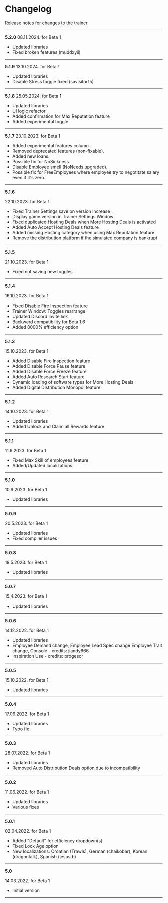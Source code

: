 # Changelog
Release notes for changes to the trainer

---

**5.2.0**
08.11.2024. for Beta 1
- Updated libraries
- Fixed broken features (muddxyii)

---

**5.1.9**
13.10.2024. for Beta 1
- Updated libraries
- Disable Stress toggle fixed (savisitor15)

---

**5.1.8**
25.05.2024. for Beta 1
- Updated libraries
- UI logic refactor
- Added confirmation for Max Reputation feature
- Added experimental toggle

---

**5.1.7**
23.10.2023. for Beta 1
- Added experimental features column.
- Removed deprecated features (non-fixable).
- Added new loans.
- Possible fix for NoSickness.
- Disable Employee smell (NoNeeds upgraded).
- Possible fix for FreeEmployees where employee try to negotitate salary even if it's zero.

---

**5.1.6**

22.10.2023. for Beta 1
- Fixed Trainer Settings save on version increase
- Display game version in Trainer Settings Window
- Fixed duplicated Hosting Deals when More Hosting Deals is activated
- Added Auto Accept Hosting Deals feature
- Added missing Hosting category when using Max Reputation feature
- Remove the distribution platform if the simulated company is bankrupt

---

**5.1.5**

21.10.2023. for Beta 1
- Fixed not saving new toggles

---

**5.1.4**

16.10.2023. for Beta 1
- Fixed Disable Fire Inspection feature
- Trainer Window: Toggles rearrange
- Updated Discord invite link
- Backward compatibility for Beta 1.6
- Added 8000% efficiency option

---

**5.1.3**

15.10.2023. for Beta 1
- Added Disable Fire Inspection feature
- Added Disable Force Pause feature
- Added Disable Force Freeze feature
- Added Auto Research Start feature
- Dynamic loading of software types for More Hosting Deals
- Added Digital Distribution Monopol feature

---

**5.1.2**

14.10.2023. for Beta 1
- Updated libraries
- Added Unlock and Claim all Rewards feature

---

**5.1.1**

11.9.2023. for Beta 1
- Fixed Max Skill of employees feature
- Added/Updated localizations

---

**5.1.0**

10.9.2023. for Beta 1
- Updated libraries

---

**5.0.9**

20.5.2023. for Beta 1
- Updated libraries
- Fixed compiler issues

---

**5.0.8**

18.5.2023. for Beta 1
- Updated libraries

---

**5.0.7**

15.4.2023. for Beta 1
- Updated libraries

---

**5.0.6**

14.12.2022. for Beta 1
- Updated libraries
- Employee Demand change, Employee Lead Spec change Employee Trait change, Console - credits: jiandy666
- Inspiration Use - credits: progesor

---

**5.0.5**

15.10.2022. for Beta 1
- Updated libraries

---

**5.0.4**

17.09.2022. for Beta 1
- Updated libraries
- Typo fix

---

**5.0.3**

28.07.2022. for Beta 1
- Updated libraries
- Removed Auto Distribution Deals option due to incompatibility

---

**5.0.2**

11.06.2022. for Beta 1
- Updated libraries
- Various fixes

---

**5.0.1**

02.04.2022. for Beta 1
- Added "Default" for efficiency dropdown(s)
- Fixed Lock Age option
- New localizations: Croatian (Trawis), German (chaikobar), Korean (dragontalk), Spanish (jesustb)

---

**5.0**

14.03.2022. for Beta 1
- Initial version

---
